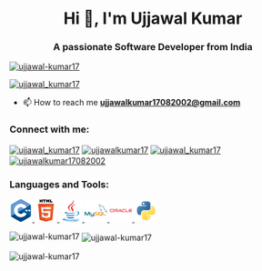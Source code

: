 <h1 align="center">Hi 👋, I'm Ujjawal Kumar</h1>
<h3 align="center">A passionate Software Developer from India</h3>

<p align="left"> <a href="https://github.com/ryo-ma/github-profile-trophy"><img src="https://github-profile-trophy.vercel.app/?username=ujjawal-kumar17" alt="ujjawal-kumar17" /></a> </p>

<p align="left"> <a href="https://twitter.com/ujjawal_kumar17" target="blank"><img src="https://img.shields.io/twitter/follow/ujjawal_kumar17?logo=twitter&style=for-the-badge" alt="ujjawal_kumar17" /></a> </p>

- 📫 How to reach me **ujjawalkumar17082002@gmail.com**

<h3 align="left">Connect with me:</h3>
<p align="left">
<a href="https://twitter.com/ujjawal_kumar17" target="blank"><img align="center" src="https://raw.githubusercontent.com/rahuldkjain/github-profile-readme-generator/master/src/images/icons/Social/twitter.svg" alt="ujjawal_kumar17" height="30" width="40" /></a>
<a href="https://linkedin.com/in/ujjawalkumar17" target="blank"><img align="center" src="https://raw.githubusercontent.com/rahuldkjain/github-profile-readme-generator/master/src/images/icons/Social/linked-in-alt.svg" alt="ujjawalkumar17" height="30" width="40" /></a>
<a href="https://instagram.com/ujjawal_kumar17" target="blank"><img align="center" src="https://raw.githubusercontent.com/rahuldkjain/github-profile-readme-generator/master/src/images/icons/Social/instagram.svg" alt="ujjawal_kumar17" height="30" width="40" /></a>
<a href="https://www.leetcode.com/ujjawalkumar17082002" target="blank"><img align="center" src="https://raw.githubusercontent.com/rahuldkjain/github-profile-readme-generator/master/src/images/icons/Social/leet-code.svg" alt="ujjawalkumar17082002" height="30" width="40" /></a>
</p>

<h3 align="left">Languages and Tools:</h3>
<p align="left"> <a href="https://www.w3schools.com/cpp/" target="_blank" rel="noreferrer"> <img src="https://raw.githubusercontent.com/devicons/devicon/master/icons/cplusplus/cplusplus-original.svg" alt="cplusplus" width="40" height="40"/> </a> <a href="https://www.w3.org/html/" target="_blank" rel="noreferrer"> <img src="https://raw.githubusercontent.com/devicons/devicon/master/icons/html5/html5-original-wordmark.svg" alt="html5" width="40" height="40"/> </a> <a href="https://www.java.com" target="_blank" rel="noreferrer"> <img src="https://raw.githubusercontent.com/devicons/devicon/master/icons/java/java-original.svg" alt="java" width="40" height="40"/> </a> <a href="https://www.mysql.com/" target="_blank" rel="noreferrer"> <img src="https://raw.githubusercontent.com/devicons/devicon/master/icons/mysql/mysql-original-wordmark.svg" alt="mysql" width="40" height="40"/> </a> <a href="https://www.oracle.com/" target="_blank" rel="noreferrer"> <img src="https://raw.githubusercontent.com/devicons/devicon/master/icons/oracle/oracle-original.svg" alt="oracle" width="40" height="40"/> </a> <a href="https://www.python.org" target="_blank" rel="noreferrer"> <img src="https://raw.githubusercontent.com/devicons/devicon/master/icons/python/python-original.svg" alt="python" width="40" height="40"/> </a> </p>

<p><img align="left" src="https://github-readme-stats.vercel.app/api/top-langs?username=ujjawal-kumar17&show_icons=true&locale=en&layout=compact" alt="ujjawal-kumar17" /></p>

<p>&nbsp;<img align="center" src="https://github-readme-stats.vercel.app/api?username=ujjawal-kumar17&show_icons=true&locale=en" alt="ujjawal-kumar17" /></p>

<p><img align="center" src="https://github-readme-streak-stats.herokuapp.com/?user=ujjawal-kumar17&" alt="ujjawal-kumar17" /></p>
